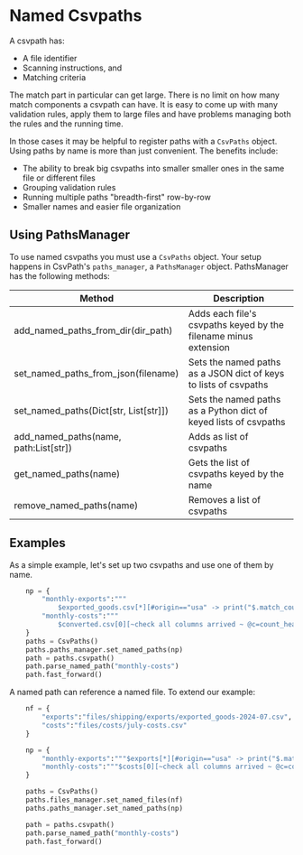 
# Named Csvpaths

A csvpath has:
- A file identifier
- Scanning instructions, and
- Matching criteria

The match part in particular can get large. There is no limit on how many match components a csvpath can have. It is easy to come up with many validation rules, apply them to large files and have problems managing both the rules and the running time.

In those cases it may be helpful to register paths with a `CsvPaths` object. Using paths by name is more than just convenient. The benefits include:

- The ability to break big csvpaths into smaller smaller ones in the same file or different files
- Grouping validation rules
- Running multiple paths "breadth-first" row-by-row
- Smaller names and easier file organization

## Using PathsManager

To use named csvpaths you must use a `CsvPaths` object. Your setup happens in CsvPath's `paths_manager`, a `PathsManager` object. PathsManager has the following methods:

| Method                                | Description                                                      |
|---------------------------------------|------------------------------------------------------------------|
| add_named_paths_from_dir(dir_path)    | Adds each file's csvpaths keyed by the filename minus extension  |
| set_named_paths_from_json(filename)   | Sets the named paths as a JSON dict of keys to lists of csvpaths |
| set_named_paths(Dict[str, List[str]]) | Sets the named paths as a Python dict of keyed lists of csvpaths |
| add_named_paths(name, path:List[str]) | Adds as list of csvpaths                                         |
| get_named_paths(name)                 | Gets the list of csvpaths keyed by the name                      |
| remove_named_paths(name)              | Removes a list of csvpaths

## Examples

As a simple example, let's set up two csvpaths and use one of them by name.

```python
    np = {
        "monthly-exports":"""
            $exported_goods.csv[*][#origin=="usa" -> print("$.match_count local products")]""",
        "monthly-costs":"""
            $converted.csv[0][~check all columns arrived ~ @c=count_headers() print("$.variables.c")]"""
    }
    paths = CsvPaths()
    paths.paths_manager.set_named_paths(np)
    path = paths.csvpath()
    path.parse_named_path("monthly-costs")
    path.fast_forward()
```

A named path can reference a named file. To extend our example:

```python
    nf = {
        "exports":"files/shipping/exports/exported_goods-2024-07.csv",
        "costs":"files/costs/july-costs.csv"
    }

    np = {
        "monthly-exports":"""$exports[*][#origin=="usa" -> print("$.match_count local products")]""",
        "monthly-costs":"""$costs[0][~check all columns arrived ~ @c=count_headers() print("$.variables.c")]"""
    }

    paths = CsvPaths()
    paths.files_manager.set_named_files(nf)
    paths.paths_manager.set_named_paths(np)

    path = paths.csvpath()
    path.parse_named_path("monthly-costs")
    path.fast_forward()
```






